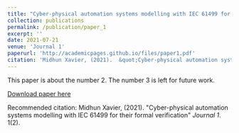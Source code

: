 ```yaml
---
title: "Cyber-physical automation systems modelling with IEC 61499 for their formal verification"
collection: publications
permalink: /publication/paper_1
excerpt: ''
date: 2021-07-21
venue: 'Journal 1'
paperurl: 'http://academicpages.github.io/files/paper1.pdf'
citation: 'Midhun Xavier, (2021).  &quot;Cyber-physical automation systems modelling with IEC 61499 for their formal verification.&quot; <i>Journal 1</i>. 1(2).'
---
```

This paper is about the number 2. The number 3 is left for future work.

[Download paper here](http://academicpages.github.io/files/paper1.pdf)

Recommended citation: Midhun Xavier, (2021). "Cyber-physical automation systems modelling with IEC 61499 for their formal verification" <i>Journal 1</i>. 1(2).
